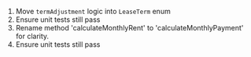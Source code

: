 1. Move `termAdjustment` logic into `LeaseTerm` enum
2. Ensure unit tests still pass
3. Rename method 'calculateMonthlyRent' to 'calculateMonthlyPayment' for clarity.
4. Ensure unit tests still pass